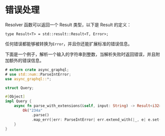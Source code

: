 # 错误处理

Resolver 函数可以返回一个 Result 类型，以下是 Result 的定义：

```rust,ignore
type Result<T> = std::result::Result<T, Error>;
```

任何错误都能够被转换为`Error`，并且你还能扩展标准的错误信息。

下面是一个例子，解析一个输入的字符串到整数，当解析失败时返回错误，并且附加额外的错误信息。

```rust
# extern crate async_graphql;
# use std::num::ParseIntError;
use async_graphql::*;

struct Query;

#[Object]
impl Query {
    async fn parse_with_extensions(&self, input: String) -> Result<i32> {
        Ok("234a"
            .parse()
            .map_err(|err: ParseIntError| err.extend_with(|_, e| e.set("code", 400)))?)
    }
}
```
